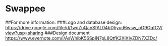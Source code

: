 # Swappee
##For more information: 
###Logo and database design:
https://drive.google.com/file/d/1woZuQanSfAL04bDhyud6wsw_oO9OqfCV/view?usp=sharing
###Design document
https://www.evernote.com/l/AsWhibK56SpIN7pL8QtfK2XlXIyZDN7XZDc/
